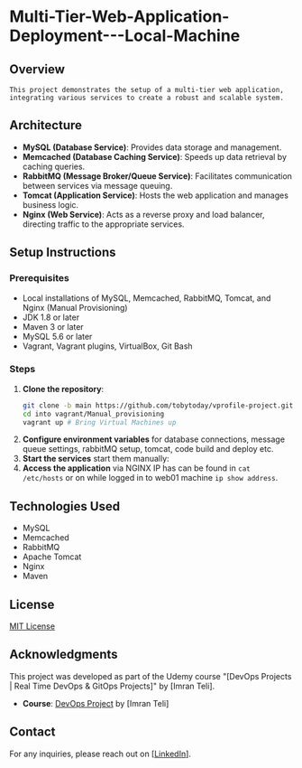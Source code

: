 # Multi-Tier-Web-Application-Deployment---Local-Machine

## Overview
    This project demonstrates the setup of a multi-tier web application, integrating various services to create a robust and scalable system.

## Architecture
- **MySQL (Database Service)**: Provides data storage and management.
- **Memcached (Database Caching Service)**: Speeds up data retrieval by caching queries.
- **RabbitMQ (Message Broker/Queue Service)**: Facilitates communication between services via message queuing.
- **Tomcat (Application Service)**: Hosts the web application and manages business logic.
- **Nginx (Web Service)**: Acts as a reverse proxy and load balancer, directing traffic to the appropriate services.

## Setup Instructions

### Prerequisites
- Local installations of MySQL, Memcached, RabbitMQ, Tomcat, and Nginx (Manual Provisioning)
- JDK 1.8 or later
- Maven 3 or later
- MySQL 5.6 or later
- Vagrant, Vagrant plugins, VirtualBox, Git Bash

### Steps
1. **Clone the repository**:
    ```bash
    git clone -b main https://github.com/tobytoday/vprofile-project.git
    cd into vagrant/Manual_provisioning
    vagrant up # Bring Virtual Machines up 
    ```
2. **Configure environment variables** for database connections, message queue settings, rabbitMQ setup, tomcat, code build and deploy etc.
3. **Start the services** start them manually:
4. **Access the application** via NGINX IP has can be found in `cat /etc/hosts` or on while logged in to web01 machine `ip show address`.

## Technologies Used
- MySQL
- Memcached
- RabbitMQ
- Apache Tomcat
- Nginx
- Maven


## License
[MIT License](LICENSE)

## Acknowledgments
This project was developed as part of the Udemy course "[DevOps Projects | Real Time DevOps & GitOps Projects]" by [Imran Teli]. 

- **Course**: [DevOps Project](https://www.udemy.com/course-dashboard-redirect/?course_id=3710504) by [Imran Teli]

## Contact
For any inquiries, please reach out on [[LinkedIn](https://www.linkedin.com/in/oluwatobi-oni-22582159/)].

